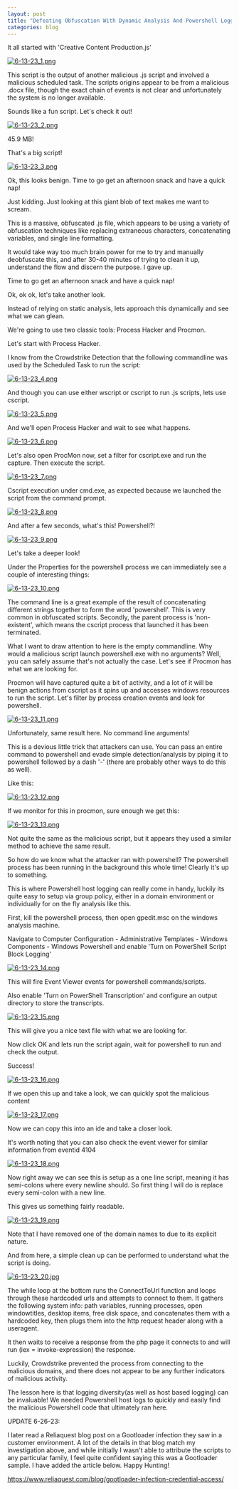 ```yaml
---
layout: post
title: "Defeating Obfuscation With Dynamic Analysis And Powershell Logging​"
categories: blog
---
```


It all started with 'Creative Content Production.js'

[![6-13-23_1.png](/assets/images/6-13-23/6-13-23_1.png)](/assets/images/6-13-23/6-13-23_1.png)


This script is the output of another malicious .js script and involved a malicious scheduled task. The scripts origins appear to be from a malicious .docx file, though the exact chain of events is not clear and unfortunately the system is no longer available.

Sounds like a fun script. Let's check it out!

[![6-13-23_2.png](/assets/images/6-13-23/6-13-23_2.png)](/assets/images/6-13-23/6-13-23_2.png)


45.9 MB!

That's a big script!

[![6-13-23_3.png](/assets/images/6-13-23/6-13-23_3.png)](/assets/images/6-13-23/6-13-23_3.png)


Ok, this looks benign. Time to go get an afternoon snack and have a quick nap!

Just kidding. Just looking at this giant blob of text makes me want to scream.

This is a massive, obfuscated .js file, which appears to be using a variety of obfuscation techniques like replacing extraneous characters, concatenating variables, and single line formatting.

It would take way too much brain power for me to try and manually deobfuscate this, and after 30-40 minutes of trying to clean it up, understand the flow and discern the purpose. I gave up.

Time to go get an afternoon snack and have a quick nap!

Ok, ok ok, let's take another look.

Instead of relying on static analysis, lets approach this dynamically and see what we can glean.

We're going to use two classic tools: Process Hacker and Procmon.

Let's start with Process Hacker.

I know from the Crowdstrike Detection that the following commandline was used by the Scheduled Task to run the script:

[![6-13-23_4.png](/assets/images/6-13-23/6-13-23_4.png)](/assets/images/6-13-23/6-13-23_4.png)

And though you can use either wscript or cscript to run .js scripts, lets use cscript.


[![6-13-23_5.png](/assets/images/6-13-23/6-13-23_5.png)](/assets/images/6-13-23/6-13-23_5.png)

And we'll open Process Hacker and wait to see what happens.

[![6-13-23_6.png](/assets/images/6-13-23/6-13-23_6.png)](/assets/images/6-13-23/6-13-23_6.png)

Let's also open ProcMon now, set a filter for cscript.exe and run the capture. Then execute the script.

[![6-13-23_7.png](/assets/images/6-13-23/6-13-23_7.png)](/assets/images/6-13-23/6-13-23_7.png)

Cscript execution under cmd.exe, as expected because we launched the script from the command prompt.

[![6-13-23_8.png](/assets/images/6-13-23/6-13-23_8.png)](/assets/images/6-13-23/6-13-23_8.png)

And after a few seconds, what's this! Powershell?! 

[![6-13-23_9.png](/assets/images/6-13-23/6-13-23_9.png)](/assets/images/6-13-23/6-13-23_9.png)

Let's take a deeper look!

Under the Properties for the powershell process we can immediately see a couple of interesting things:

[![6-13-23_10.png](/assets/images/6-13-23/6-13-23_10.png)](/assets/images/6-13-23/6-13-23_10.png)

The command line is a great example of the result of concatenating different strings together to form the word 'powershell'. This is very common in obfuscated scripts.
Secondly, the parent process is 'non-existent', which means the cscript process that launched it has been terminated.

What I want to draw attention to here is the empty commandline.
Why would a malicious script launch powershell.exe with no arguments?
Well, you can safely assume that's not actually the case. Let's see if Procmon has what we are looking for.

Procmon will have captured quite a bit of activity, and a lot of it will be benign actions from cscript as it spins up and accesses windows resources to run the script. Let's filter by process creation events and look for powershell.

[![6-13-23_11.png](/assets/images/6-13-23/6-13-23_11.png)](/assets/images/6-13-23/6-13-23_11.png)

Unfortunately, same result here. No command line arguments!

This is a devious little trick that attackers can use. You can pass an entire command to powershell and evade simple detection/analysis by piping it to powershell followed by a dash '-' (there are probably other ways to do this as well).

Like this:

[![6-13-23_12.png](/assets/images/6-13-23/6-13-23_12.png)](/assets/images/6-13-23/6-13-23_12.png)

If we monitor for this in procmon, sure enough we get this:

[![6-13-23_13.png](/assets/images/6-13-23/6-13-23_13.png)](/assets/images/6-13-23/6-13-23_13.png)

Not quite the same as the malicious script, but it appears they used a similar method to achieve the same result.

So how do we know what the attacker ran with powershell? The powershell process has been running in the background this whole time! Clearly it's up to something.

This is where Powershell host logging can really come in handy, luckily its quite easy to setup via group policy, either in a domain environment or individually for on the fly analysis like this.

First, kill the powershell process, then open gpedit.msc on the windows analysis machine.

Navigate to Computer Configuration - Administrative Templates - Windows Components - Windows Powershell and enable 'Turn on PowerShell Script Block Logging'

[![6-13-23_14.png](/assets/images/6-13-23/6-13-23_14.png)](/assets/images/6-13-23/6-13-23_14.png)

This will fire Event Viewer events for powershell commands/scripts.

Also enable 'Turn on PowerShell Transcription' and configure an output directory to store the transcripts.

[![6-13-23_15.png](/assets/images/6-13-23/6-13-23_15.png)](/assets/images/6-13-23/6-13-23_15.png)

This will give you a nice text file with what we are looking for.

Now click OK and lets run the script again, wait for powershell to run and check the output.

Success!

[![6-13-23_16.png](/assets/images/6-13-23/6-13-23_16.png)](/assets/images/6-13-23/6-13-23_16.png)

If we open this up and take a look, we can quickly spot the malicious content

[![6-13-23_17.png](/assets/images/6-13-23/6-13-23_17.png)](/assets/images/6-13-23/6-13-23_17.png)

Now we can copy this into an ide and take a closer look.

It's worth noting that you can also check the event viewer for similar information from eventid 4104

[![6-13-23_18.png](/assets/images/6-13-23/6-13-23_18.png)](/assets/images/6-13-23/6-13-23_18.png)

Now right away we can see this is setup as a one line script, meaning it has semi-colons where every newline should.
So first thing I will do is replace every semi-colon with a new line.

This gives us something fairly readable.

[![6-13-23_19.png](/assets/images/6-13-23/6-13-23_19.png)](/assets/images/6-13-23/6-13-23_19.png)

Note that I have removed one of the domain names to due to its explicit nature.

And from here, a simple clean up can be performed to understand what the script is doing.

[![6-13-23_20.jpg](/assets/images/6-13-23/6-13-23_20.jpg)](/assets/images/6-13-23/6-13-23_20.jpg)

The while loop at the bottom runs the ConnectToUrl function and loops through these hardcoded urls and attempts to connect to them. It gathers the following system info: path variables, running processes, open windowtitles, desktop items, free disk space, and concatenates them with a hardcoded key, then plugs them into the http request header along with a useragent.

It then waits to receive a response from the php page it connects to and will run (iex = invoke-expression) the response.

Luckily, Crowdstrike prevented the process from connecting to the malicious domains, and there does not appear to be any further indicators of malicious activity.

The lesson here is that logging diversity(as well as host based logging) can be invaluable! We needed Powershell host logs to quickly and easily find the malicious Powershell code that ultimately ran here.

UPDATE 6-26-23:

I later read a Reliaquest blog post on a Gootloader infection they saw in a customer environment. A lot of the details in that blog match my investigation above, and while initially I wasn't able to attribute the scripts to any particular family, I feel quite confident saying this was a Gootloader sample. I have added the article below. Happy Hunting!

https://www.reliaquest.com/blog/gootloader-infection-credential-access/